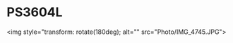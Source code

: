 # PS3604L

<img style="transform: rotate(180deg); alt="" src="Photo/IMG_4745.JPG">
<img alt="" src="Photo/IMG_4742.JPG">
<img alt="" src="Photo/IMG_4729.JPG">
<img alt="" src="Photo/IMG_E4569.JPG">
<img alt="" src="Photo/IMG_E4571.JPG">
<img alt="" src="Photo/IMG_E4575.JPG">
<img alt="" src="Photo/IMG_E4581.JPG">
<img alt="" src="Photo/IMG_E4582.JPG">
<img alt="" src="Photo/IMG_E4585.JPG">
<img alt="" src="Photo/IMG_E4589.JPG">
<img alt="" src="Photo/IMG_E4590.JPG">
<img alt="" src="Photo/IMG_E4592.JPG">
<img alt="" src="Photo/IMG_E4593.JPG">
<img alt="" src="Photo/IMG_E4594.JPG">
<img alt="" src="Photo/IMG_E4596.JPG">
